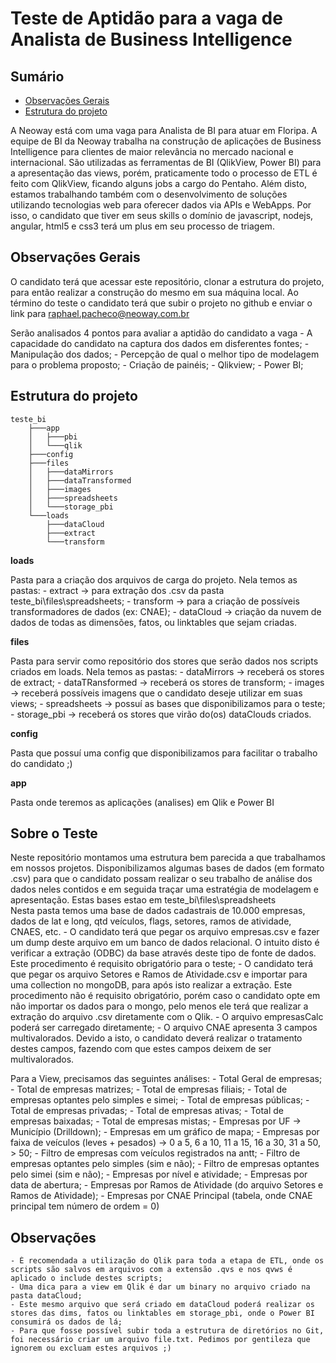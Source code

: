 Teste de Aptidão para a vaga de Analista de Business Intelligence
===

## Sumário

- [Observações Gerais](#observações-gerais)
- [Estrutura do projeto](#estrutura-do-projeto)

A Neoway está com uma vaga para Analista de BI para atuar em Floripa.
A equipe de BI da Neoway trabalha na construção de aplicações de Business Intelligence para clientes de maior relevância no mercado nacional e internacional.
São utilizadas as ferramentas de BI (QlikView, Power BI) para a apresentação das views, porém, praticamente todo o processo de ETL é feito com QlikView, ficando alguns jobs a cargo do Pentaho.
Além disto, estamos trabalhando também com o desenvolvimento de soluções utilizando tecnologias web para oferecer dados via APIs e WebApps. Por isso, o candidato que tiver em seus skills o domínio de javascript, nodejs, angular, html5 e css3 terá um plus em seu processo de triagem.

## Observações Gerais

O candidato terá que acessar este repositório, clonar a estrutura do projeto, para então realizar a construção do mesmo em sua máquina local.
Ao término do teste o candidato terá que subir o projeto no github e enviar o link para raphael.pacheco@neoway.com.br

Serão analisados 4 pontos para avaliar a aptidão do candidato a vaga
	- A capacidade do candidato na captura dos dados em disferentes fontes;
	- Manipulação dos dados;
	- Percepção de qual o melhor tipo de modelagem para o problema proposto;
	- Criação de painéis;
		- Qlikview;
		- Power BI;

## Estrutura do projeto

```
teste_bi
	├───app
	│   ├───pbi
	│   └───qlik
	├───config
	├───files
	│   ├───dataMirrors
	│   ├───dataTransformed
	│   ├───images
	│   ├───spreadsheets
	│   └───storage_pbi
	└───loads
	    ├───dataCloud
	    ├───extract
	    └───transform
```

**loads**

Pasta para a criação dos arquivos de carga do projeto. Nela temos as pastas:
	- extract -> para extração dos .csv da pasta teste_bi\files\spreadsheets\;
	- transform -> para a criação de possíveis transformadores de dados (ex: CNAE);
	- dataCloud -> criação da nuvem de dados de todas as dimensões, fatos, ou linktables que sejam criadas.

**files**

Pasta para servir como repositório dos stores que serão dados nos scripts criados em loads. Nela temos as pastas:
	- dataMirrors -> receberá os stores de extract;
	- dataTRansformed -> receberá os stores de transform;
	- images -> receberá possíveis imagens que o candidato deseje utilizar em suas views;
	- spreadsheets -> possuí as bases que disponibilizamos para o teste;
	- storage_pbi -> receberá os stores que virão do(os) dataClouds criados.
	
**config**

Pasta que possuí uma config que disponibilizamos para facilitar o trabalho do candidato ;)

**app**

Pasta onde teremos as aplicações (analises) em Qlik e Power BI

## Sobre o Teste

Neste repositório montamos uma estrutura bem parecida a que trabalhamos em nossos projetos.
Disponibilizamos algumas bases de dados (em formato .csv) para que o candidato possam realizar o seu trabalho de análise dos dados neles contidos e em seguida traçar uma estratégia de modelagem e apresentação. Estas bases estao em teste_bi\files\spreadsheets\
Nesta pasta temos uma base de dados cadastrais de 10.000 empresas, dados de lat e long, qtd veículos, flags, setores, ramos de atividade, CNAES, etc.
	- O candidato terá que pegar os arquivo empresas.csv e fazer um dump deste arquivo em um banco de dados relacional. O intuito disto é verificar a extração (ODBC) da base através deste tipo de fonte de dados. Este procedimento é requisito obrigatório para o teste;
	- O candidato terá que pegar os arquivo Setores e Ramos de Atividade.csv e importar para uma collection no mongoDB, para após isto realizar a extração. Este procedimento não é requisito obrigatório, porém caso o candidato opte em não importar os dados para o mongo, pelo menos ele terá que realizar a extração do arquivo .csv diretamente com o Qlik.
	- O arquivo empresasCalc poderá ser carregado diretamente;
	- O arquivo CNAE apresenta 3 campos multivalorados. Devido a isto, o candidato deverá realizar o tratamento destes campos, fazendo com que estes campos deixem de ser multivalorados.

Para a View, precisamos das seguintes análises:
	- Total Geral de empresas;
	- Total de empresas matrizes;
	- Total de empresas filiais;
	- Total de empresas optantes pelo simples e simei;
	- Total de empresas públicas;
	- Total de empresas privadas;
	- Total de empresas ativas;
	- Total de empresas baixadas;
	- Total de empresas mistas;
	- Empresas por UF -> Município (Drilldown);
	- Empresas em um gráfico de mapa;
	- Empresas por faixa de veículos (leves + pesados) -> 0 a 5, 6 a 10, 11 a 15, 16 a 30, 31 a 50, > 50;
	- Filtro de empresas com veículos registrados na antt;
	- Filtro de empresas optantes pelo simples (sim e não);
	- Filtro de empresas optantes pelo simei (sim e não);
	- Empresas por nível e atividade;
	- Empresas por data de abertura;
	- Empresas por Ramos de Atividade (do arquivo Setores e Ramos de Atividade);
	- Empresas por CNAE Principal (tabela, onde CNAE principal tem número de ordem = 0)
	
## Observações
	
	- É recomendada a utilização do Qlik para toda a etapa de ETL, onde os scripts são salvos em arquivos com a extensão .qvs e nos qvws é aplicado o include destes scripts;
	- Uma dica para a view em Qlik é dar um binary no arquivo criado na pasta dataCloud;
	- Este mesmo arquivo que será criado em dataCloud poderá realizar os stores das dims, fatos ou linktables em storage_pbi, onde o Power BI consumirá os dados de lá;
	- Para que fosse possível subir toda a estrutura de diretórios no Git, foi necessário criar um arquivo file.txt. Pedimos por gentileza que ignorem ou excluam estes arquivos ;)